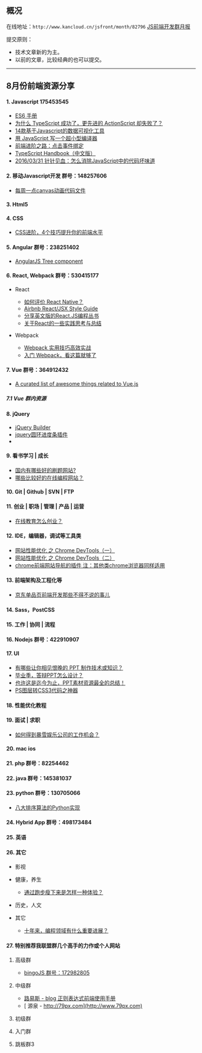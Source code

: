 ## 概况

在线地址：`http://www.kancloud.cn/jsfront/month/82796` [JS前端开发群月报](http://www.kancloud.cn/jsfront/month/82796)

提交原则：

- 技术文章新的为主。
- 以前的文章，比较经典的也可以提交。

---

## 8月份前端资源分享
#### 1. Javascript 175453545
- [ES6 手册](http://qiutc.me/post/es6-cheatsheet.html)
- [为什么 TypeScript 成功了，更先进的 ActionScript 却失败了？](https://www.zhihu.com/question/49170215)
- [14款基于Javascript的数据可视化工具](http://www.imooc.com/article/3462)
- [用 JavaScript 写一个超小型编译器](https://zhuanlan.zhihu.com/p/21830284)
- [前端进阶之路：点击事件绑定](https://github.com/cssmagic/blog/issues/48)
- [TypeScript Handbook（中文版）](https://www.gitbook.com/book/zhongsp/typescript-handbook/details)
- [2016/03/31 针针见血：怎么消除JavaScript中的代码坏味道](https://github.com/gaohailang/blog/issues/5)

#### 2. 移动Javascript开发 群号：148257606
- [每周一点canvas动画代码文件](https://github.com/supperjet/H5-Animation)

#### 3. Html5

#### 4. CSS
- [CSS进阶，4个技巧提升你的前端水平](http://web.jobbole.com/86793/)

#### 5. Angular 群号：238251402
- [AngularJS Tree component](https://angular-ui-tree.github.io/angular-ui-tree/#/basic-example)

#### 6. React, Webpack 群号：530415177
- React
    - [如何评价 React Native？](https://www.zhihu.com/question/27852694)
    - [Airbnb React/JSX Style Guide](https://github.com/airbnb/javascript/tree/master/react)
    - [分享英文版的React.JS编程丛书](http://react-china.org/t/react-js/7083)
    - [关于React的一些实践思考与总结](http://cnt1992.xyz/2016/08/06/summary-of-react-base-on-practice/)

- Webpack

    - [Webpack 实用技巧高效实战](http://mp.weixin.qq.com/s?__biz=MzI1NjEwMTM4OA==&mid=2651231994&idx=1&sn=17a344ef74809ddd7e8e5b13b00c5652&scene=23&srcid=0802qP0u1RZIHO8nOKCLC4Pp#rd)
    - [入门 Webpack，看这篇就够了](https://segmentfault.com/a/1190000006178770)


#### 7. Vue 群号：364912432
- [A curated list of awesome things related to Vue.js](https://github.com/vuejs/awesome-vue)

##### 7.1 Vue 群内资源

#### 8. jQuery
- [jQuery Builder](http://projects.jga.me/jquery-builder/)
- [jquery圆环进度条插件](http://caibaojian.com/jquery-circle-progress.html)
- []()

#### 9. 看书学习 | 成长
- [国内有哪些好的刷题网站?](https://www.zhihu.com/question/25574458)
- [哪些比较好的在线编程网站？](https://zhuanlan.zhihu.com/p/21808087)

#### 10. Git | Github | SVN | FTP

#### 11. 创业 | 职场 | 管理 | 产品 | 运营
- [在线教育怎么创业？](https://www.zhihu.com/question/20865620)

#### 12. IDE，编辑器，调试等工具类
- [网站性能优化 之 Chrome DevTools（一）](http://www.jianshu.com/p/471950517b07)
- [网站性能优化 之 Chrome DevTools（二）](http://www.jianshu.com/p/b8cdcd9bfad8)
- [chrome前端网站导航的插件 注：其他类chrome浏览器同样适用](http://www.w3cfuns.com/notes/14319/3bb0a500e645d12b89b4b2af96f01a6e.html)

#### 13. 前端架构及工程化等
- [京东单品页前端开发那些不得不说的事儿](https://keelii.github.io/2016/07/31/something-have-to-say-with-JD-item/)

#### 14. Sass，PostCSS

#### 15. 工作 | 协同 | 流程

#### 16. Nodejs 群号：422910907

#### 17. UI
- [有哪些让你相见恨晚的 PPT 制作技术或知识？](https://www.zhihu.com/question/30018273)
- [毕业季，答辩PPT怎么设计？](http://weibo.com/ttarticle/p/show?id=2309403967892726115867)
- [也许这是迄今为止，PPT素材资源最全的总结！](http://weibo.com/ttarticle/p/show?id=2309403970822061617227)
- [PS图层转CSS3代码之神器](http://css3ps.com/)

#### 18. 性能优化教程

#### 19. 面试 | 求职
- [如何得到暴雪娱乐公司的工作机会？](https://www.zhihu.com/question/22006772)

#### 20. mac ios

#### 21. php 群号：82254462

#### 22. java 群号：145381037

#### 23. python 群号：130705066
- [八大排序算法的Python实现](http://www.imooc.com/article/3927)

#### 24. Hybrid App 群号：498173484

#### 25. 英语

#### 26. 其它
- 影视


- 健康，养生

    - [通过跑步瘦下来是怎样一种体验？](https://www.zhihu.com/question/31027404)

- 历史，人文


- 其它

    - [十年来，编程领域有什么重要进展？](https://www.zhihu.com/question/36615008)

#### 27. 特别推荐我联盟群几个高手的力作或个人网站

1. 高级群

    - [bingoJS 群号：172982805](http://git.oschina.net/bingoJS/bingoJS)

2. 中级群

    - [ 路易斯 - blog 正则表达式前端使用手册](http://louiszhai.github.io/2016/06/13/regexp/)
    - [ 源泉 - http://79px.com](http://www.79px.com)

3. 初级群

4. 入门群

5. 跳板群3


